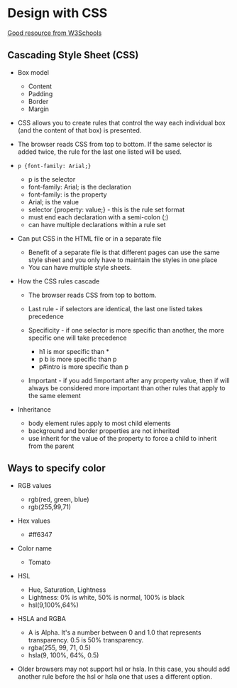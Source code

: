 # Design with CSS
[Good resource from W3Schools](https://www.w3schools.com/css/default.asp)

## Cascading Style Sheet (CSS)

- Box model

    - Content
    - Padding
    - Border
    - Margin

- CSS allows you to create rules that control the way each individual box (and the content of that box) is presented.

- The browser reads CSS from top to bottom. If the same selector is added twice, the rule for the last one listed will be used.

- `p {font-family: Arial;}`

    - p is the selector
    - font-family: Arial; is the declaration
    - font-family: is the property
    - Arial; is the value
    - selector {property: value;} - this is the rule set format
    - must end each declaration with a semi-colon (;)
    - can have multiple declarations within a rule set

- Can put CSS in the HTML file or in a separate file

    - Benefit of a separate file is that different pages can use the same style sheet and you only have to maintain the styles in one place
    - You can have multiple style sheets.

- How the CSS rules cascade

    - The browser reads CSS from top to bottom.  
    - Last rule - if selectors are identical, the last one listed takes precedence
    - Specificity - if one selector is more specific than another, the more specific one will take precedence

        - h1 is mor specific than *
        - p b is more specific than p
        - p#intro is more specific than p
    - Important - if you add !important after any property value, then if will always be considered more important than other rules that apply to the same element

- Inheritance

    - body element rules apply to most child elements
    - background and border properties are not inherited
    - use inherit for the value of the property to force a child to inherit from the parent

## Ways to specify color

- RGB values

    - rgb(red, green, blue)
    - rgb(255,99,71)
- Hex values

    - #ff6347
- Color name

    - Tomato

- HSL

    - Hue, Saturation, Lightness
    - Lightness: 0% is white, 50% is normal, 100% is black
    - hsl(9,100%,64%)

- HSLA and RGBA

    - A is Alpha. It's a number between 0 and 1.0 that represents transparency. 0.5 is 50% transparency.
    - rgba(255, 99, 71, 0.5)
    - hsla(9, 100%, 64%, 0.5)

- Older browsers may not support hsl or hsla. In this case, you should add another rule before the hsl or hsla one that uses a different option.


